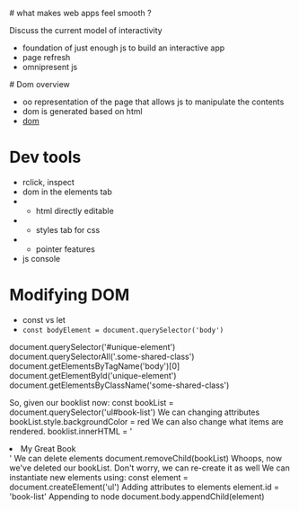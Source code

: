 # what makes web apps feel smooth ?

Discuss the current model of interactivity

- foundation of just enough js to build an interactive app
- page refresh
- omnipresent js

# Dom overview

- oo representation of the page that allows js to manipulate the contents
- dom is generated based on html
- [dom](https://www.oreilly.com/library/view/javascript-absolute-beginners/9780134498638/graphics/231fig01.jpg)

# Dev tools

- rclick, inspect
- dom in the elements tab
- - html directly editable
- - styles tab for css
- - pointer features
- js console

# Modifying DOM

- const vs let
- `const bodyElement = document.querySelector('body')`

document.querySelector('#unique-element')
document.querySelectorAll('.some-shared-class')
document.getElementsByTagName('body')[0]
document.getElementById('unique-element')
document.getElementsByClassName('some-shared-class')

So, given our booklist now: const bookList = document.querySelector('ul#book-list')
We can changing attributes bookList.style.backgroundColor = red
We can also change what items are rendered.
booklist.innerHTML = '<li>My Great Book</li>'
We can delete elements document.removeChild(bookList)
Whoops, now we've deleted our bookList. Don't worry, we can re-create it as well
We can instantiate new elements using: const element = document.createElement('ul')
Adding attributes to elements element.id = 'book-list'
Appending to node document.body.appendChild(element)
